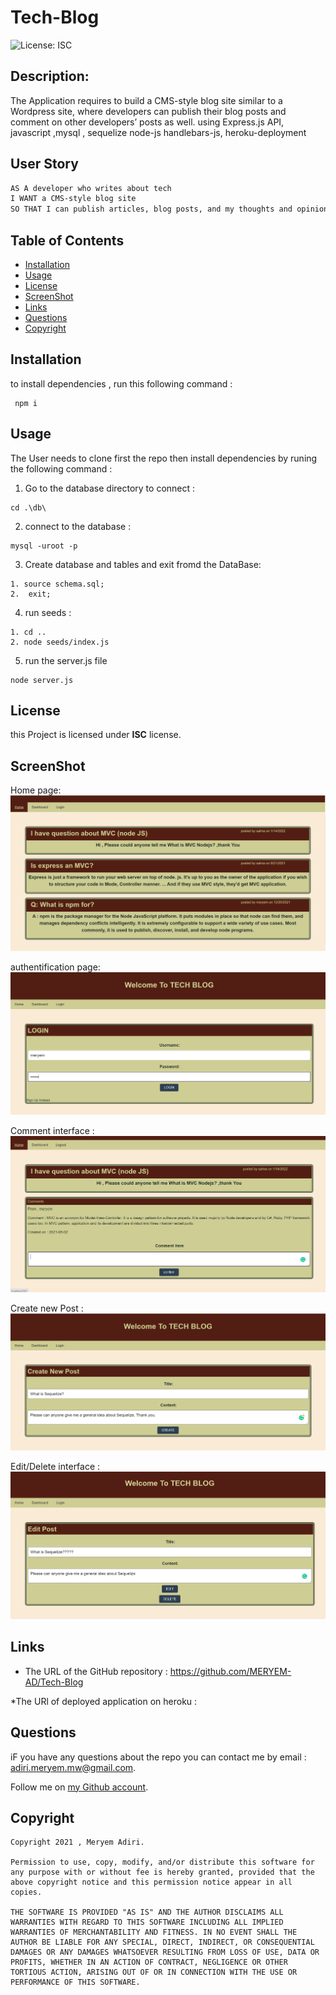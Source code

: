 # Tech-Blog
![License: ISC](https://img.shields.io/badge/license-ISC-green)
  ## Description:
The Application requires to build a CMS-style blog site similar to a Wordpress site, where developers can publish their blog posts and comment on other developers’ posts as well. using Express.js API, javascript ,mysql , sequelize node-js handlebars-js, heroku-deployment

  ## User Story

```md
AS A developer who writes about tech
I WANT a CMS-style blog site
SO THAT I can publish articles, blog posts, and my thoughts and opinions
```

  ## Table of Contents 
  - [Installation](#installation)
  - [Usage](#usage)
  - [License](#license)
  - [ScreenShot](#screenShot)
  - [Links](#links)
  - [Questions](#questions)
  - [Copyright](#copyright)
  ## Installation
  to install dependencies , run this following command :
``` 
 npm i
 ```
  ## Usage
The User needs to clone first the repo then install dependencies by runing the following command :


1. Go to the database directory to connect :

 ``` 
cd .\db\
 ```

2. connect to the database :

 ``` 
mysql -uroot -p
 ```

3. Create database and tables  and exit fromd the DataBase:

  ``` 
1. source schema.sql;
2.  exit;

 ```
4.  run seeds :

  ``` 
 1. cd ..
 2. node seeds/index.js

 ```

5. run the server.js file
  ``` 
node server.js
 ```

  ## License
  this Project is licensed under **ISC** license.
  
  ## ScreenShot 

Home page:
  ![homePage](./screenshots/homePage.png) 

authentification page:
  ![auth](./screenshots/auth.png) 

 Comment interface :
  ![comment](./screenshots/comment.png) 

Create new Post :
  ![newPost](./screenshots/newPost.png) 


Edit/Delete interface :
  ![editPost](./screenshots/editPost.png) 


  ## Links

  * The URL of the GitHub repository : https://github.com/MERYEM-AD/Tech-Blog

  *The URl of deployed application on heroku : 
  
  ## Questions
  iF you have any questions about the repo you can contact me by email : adiri.meryem.mw@gmail.com.

  Follow me on [my Github account](https://github.com/MERYEM-AD).
  ## Copyright
 
```
Copyright 2021 , Meryem Adiri.

Permission to use, copy, modify, and/or distribute this software for any purpose with or without fee is hereby granted, provided that the above copyright notice and this permission notice appear in all copies.

THE SOFTWARE IS PROVIDED "AS IS" AND THE AUTHOR DISCLAIMS ALL WARRANTIES WITH REGARD TO THIS SOFTWARE INCLUDING ALL IMPLIED WARRANTIES OF MERCHANTABILITY AND FITNESS. IN NO EVENT SHALL THE AUTHOR BE LIABLE FOR ANY SPECIAL, DIRECT, INDIRECT, OR CONSEQUENTIAL DAMAGES OR ANY DAMAGES WHATSOEVER RESULTING FROM LOSS OF USE, DATA OR PROFITS, WHETHER IN AN ACTION OF CONTRACT, NEGLIGENCE OR OTHER TORTIOUS ACTION, ARISING OUT OF OR IN CONNECTION WITH THE USE OR PERFORMANCE OF THIS SOFTWARE.

```
